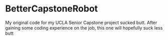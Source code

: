 # BetterCapstoneRobot
My original code for my UCLA Senior Capstone project sucked butt. After gaining some coding experience on the job, this one will hopefully suck less butt
